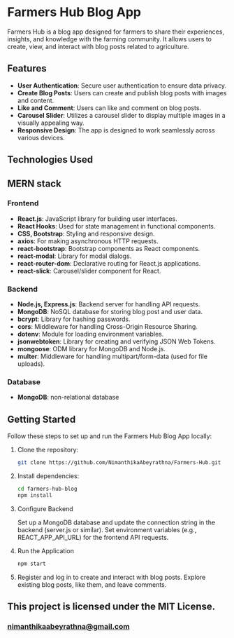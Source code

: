 # Farmers Hub Blog App

Farmers Hub is a blog app designed for farmers to share their experiences, insights, and knowledge with the farming community. It allows users to create, view, and interact with blog posts related to agriculture.

## Features

- **User Authentication**: Secure user authentication to ensure data privacy.
- **Create Blog Posts**: Users can create and publish blog posts with images and content.
- **Like and Comment**: Users can like and comment on blog posts.
- **Carousel Slider**: Utilizes a carousel slider to display multiple images in a visually appealing way.
- **Responsive Design**: The app is designed to work seamlessly across various devices.

## Technologies Used

## MERN stack

### Frontend

- **React.js**: JavaScript library for building user interfaces.
- **React Hooks**: Used for state management in functional components.
- **CSS, Bootstrap**: Styling and responsive design.
- **axios**: For making asynchronous HTTP requests.
- **react-bootstrap**: Bootstrap components as React components.
- **react-modal**: Library for modal dialogs.
- **react-router-dom**: Declarative routing for React.js applications.
- **react-slick**: Carousel/slider component for React.

### Backend

- **Node.js, Express.js**: Backend server for handling API requests.
- **MongoDB**: NoSQL database for storing blog post and user data.
- **bcrypt**: Library for hashing passwords.
- **cors**: Middleware for handling Cross-Origin Resource Sharing.
- **dotenv**: Module for loading environment variables.
- **jsonwebtoken**: Library for creating and verifying JSON Web Tokens.
- **mongoose**: ODM library for MongoDB and Node.js.
- **multer**: Middleware for handling multipart/form-data (used for file uploads).

### Database

- **MongoDB**: non-relational database

## Getting Started

Follow these steps to set up and run the Farmers Hub Blog App locally:

1. Clone the repository:

   ```bash
   git clone https://github.com/NimanthikaAbeyrathna/Farmers-Hub.git
   
2. Install dependencies:

    ```bash
    cd farmers-hub-blog
    npm install

3. Configure Backend

    Set up a MongoDB database and update the connection string in the backend (server.js or similar).
    Set environment variables (e.g., REACT_APP_API_URL) for the frontend API requests.

4. Run the Application

    ```bash
    npm start

5. Register and log in to create and interact with blog posts.
    Explore existing blog posts, like them, and leave comments.



## This project is licensed under the MIT License.

### nimanthikaabeyrathna@gmail.com

